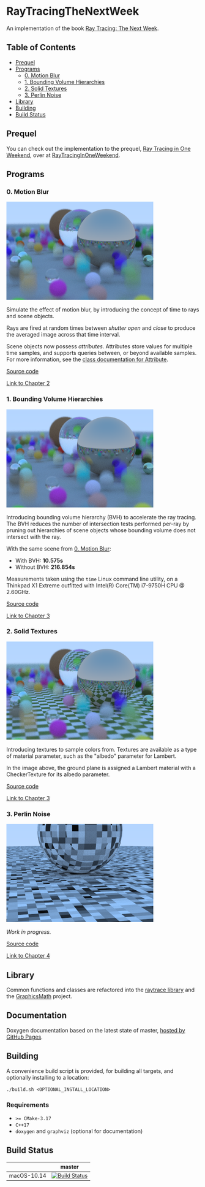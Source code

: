 # RayTracingTheNextWeek

An implementation of the book [Ray Tracing: The Next Week](https://raytracing.github.io/books/RayTracingTheNextWeek.html).  

## Table of Contents

- [Prequel](#prequel)
- [Programs](#programs)
  * [0. Motion Blur](#0-motion-blur)
  * [1. Bounding Volume Hierarchies](#1-bounding-volume-hierarchies)
  * [2. Solid Textures](#2-solid-textures)
  * [3. Perlin Noise](#3-perlin-noise)
- [Library](#library)
- [Building](#building)
- [Build Status](#build-status)

## Prequel

You can check out the implementation to the prequel, [Ray Tracing in One Weekend](https://raytracing.github.io/books/RayTracingInOneWeekend.html), over at [RayTracingInOneWeekend](https://github.com/moddyz/RayTracingInOneWeekend).

## Programs

### 0. Motion Blur

![Image](./src/0_motionBlur/output.png)

Simulate the effect of motion blur, by introducing the concept of time to rays and scene objects.

Rays are fired at random times between *shutter open* and *close* to produce the averaged image across that time interval.

Scene objects now possess *attributes*.  Attributes store values for multiple time samples, and supports 
queries between, or beyond available samples.  For more information, see the [class documentation for Attribute](https://moddyz.github.io/RayTracingTheNextWeek/classAttribute.html).

[Source code](./src/0_motionBlur/main.cpp)

[Link to Chapter 2](https://raytracing.github.io/books/RayTracingTheNextWeek.html#motionblur)

### 1. Bounding Volume Hierarchies

![Image](./src/1_boundingVolumeHierarchies/output.png)

Introducing bounding volume hierarchy (BVH) to accelerate the ray tracing.  The BVH reduces the number of
intersection tests performed per-ray by pruning out hierarchies of scene objects whose bounding volume does not 
intersect with the ray.

With the same scene from [0. Motion Blur](#0-motion-blur):
- With BVH: **10.575s**
- Without BVH: **216.854s**

Measurements taken using the `time` Linux command line utility, on a Thinkpad X1 Extreme outfitted 
with Intel(R) Core(TM) i7-9750H CPU @ 2.60GHz.

[Source code](./src/1_boundingVolumeHierarchies/main.cpp)

[Link to Chapter 3](https://raytracing.github.io/books/RayTracingTheNextWeek.html#boundingvolumehierarchies)

### 2. Solid Textures

![Image](./src/2_solidTextures/output.png)

Introducing textures to sample colors from.  Textures are available as a type of material parameter, such
as the "albedo" parameter for Lambert.

In the image above, the ground plane is assigned a Lambert material with a CheckerTexture for its albedo parameter.

[Source code](./src/2_solidTextures/main.cpp)

[Link to Chapter 3](https://raytracing.github.io/books/RayTracingTheNextWeek.html#solidtextures)

### 3. Perlin Noise

![Image](./src/3_perlinNoise/output.png)

_Work in progress._

[Source code](./src/3_perlinNoise/main.cpp)

[Link to Chapter 4](https://raytracing.github.io/books/RayTracingTheNextWeek.html#perlinnoise)

## Library

Common functions and classes are refactored into the [raytrace library](./src/raytrace) and the [GraphicsMath](https://github.com/moddyz/GraphicsMath) project.

## Documentation

Doxygen documentation based on the latest state of master, [hosted by GitHub Pages](https://moddyz.github.io/RayTracingTheNextWeek/).

## Building

A convenience build script is provided, for building all targets, and optionally installing to a location:
```
./build.sh <OPTIONAL_INSTALL_LOCATION>
```

### Requirements

- `>= CMake-3.17`
- `C++17`
- `doxygen` and `graphviz` (optional for documentation)

## Build Status

|       | master | 
| ----- | ------ | 
| macOS-10.14 | [![Build Status](https://travis-ci.com/moddyz/RayTracingTheNextWeek.svg?branch=master)](https://travis-ci.com/moddyz/RayTracingTheNextWeek) |
